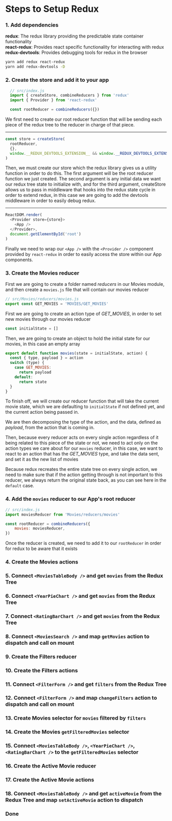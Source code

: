 # Steps to Setup Redux

### 1. Add dependencies
**redux**: The redux library providing the predictable state container functionality  
**react-redux**: Provides react specific functionality for interacting with redux  
**redux-devtools**: Provides debugging tools for redux in the browser  
```.sh
yarn add redux react-redux
yarn add redux-devtools -D
```

### 2. Create the store and add it to your app
```.js
  // src/index.js
  import { createStore, combineReducers } from 'redux'
  import { Provider } from 'react-redux'

  const rootReducer = combineReducers({})
```  
We first need to create our root reducer function that will be sending each piece of the redux tree to the reducer in charge of that piece.
___

```.js
const store = createStore(
  rootReducer,
  {},
  window.__REDUX_DEVTOOLS_EXTENSION__ && window.__REDUX_DEVTOOLS_EXTENSION__()
)
```
Then, we must create our store which the redux library gives us a utility function in order to do this. The first argument will be the root reducer function we just created. The second argument is any initial data we want our redux tree state to initialize with, and for the third argument, createStore allows us to pass in middleware that hooks into the redux state cycle in order to extend redux, in this case we are going to add the devtools middleware in order to easily debug redux.
___

```.js
ReactDOM.render(
  <Provider store={store}>
    <App />
  </Provider>,
  document.getElementById('root')
)
```
Finally we need to wrap our `<App />` with the `<Provider />` component provided by `react-redux` in order to easily access the store within our App components.

### 3. Create the Movies reducer
First we are going to create a folder named *reducers* in our Movies module, and then create a `movies.js` file that will contain our movies reducer
```.js
// src/Movies/reducers/movies.js
export const GET_MOVIES = 'MOVIES/GET_MOVIES'
```
First we are going to create an action type of *GET_MOVIES*, in order to set new movies through our movies reducer

```.js
const initialState = []
```
Then, we are going to create an object to hold the initial state for our movies, in this case an empty array

```.js
export default function movies(state = initialState, action) {
  const { type, payload } = action
  switch (type) {
    case GET_MOVIES:
      return payload
    default:
      return state
  }
}
```
To finish off, we will create our reducer function that will take the current movie state, which we are defaulting to `initialState` if not defined yet, and the current action being passed in.

We are then decomposing the type of the action, and the data, defined as *payload*, from the action that is coming in.

Then, because every reducer acts on every single action regardless of it being related to this piece of the state or not, we need to act only on the action types we care about for our `movies` reducer, in this case, we want to react to an action that has the *GET_MOVIES* type, and take the data sent, and set it as the new list of movies

Because redux recreates the entire state tree on every single action, we need to make sure that if the action getting through is not important to this reducer, we always return the original state back, as you can see here in the `default` case.

### 4. Add the `movies` reducer to our App's root reducer
```.js
// src/index.js
import moviesReducer from 'Movies/reducers/movies'

const rootReducer = combineReducers({
	movies: moviesReducer,
})
```
Once the reducer is created, we need to add it to our `rootReducer` in order for redux to be aware that it exists


### 4. Create the Movies actions



### 5. Connect `<MoviesTableBody />` and get `movies` from the Redux Tree


### 6. Connect `<YearPieChart />` and get `movies` from the Redux Tree


### 7. Connect `<RatingBarChart />` and get `movies` from the Redux Tree


### 8. Connect `<MoviesSearch />` and map `getMovies` action to dispatch and call on mount


### 9. Create the Filters reducer


### 10. Create the Filters actions


### 11. Connect `<FilterForm />` and get `filters` from the Redux Tree


### 12. Connect `<FilterForm />` and map `changeFilters` action to dispatch and call on mount


### 13. Create Movies selector for `movies` filtered by `filters`


### 14. Create the Movies `getFilteredMovies` selector


### 15. Connect `<MoviesTableBody />`, `<YearPieChart />`, `<RatingBarChart />` to the `getFilteredMovies` selector


### 16. Create the Active Movie reducer


### 17. Create the Active Movie actions


### 18. Connect `<MoviesTableBody />` and get `activeMovie` from the Redux Tree and map `setActiveMovie` action to dispatch


### Done

